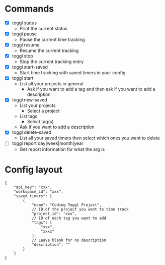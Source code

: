 # Commands
- [x] toggl status
    * Print the current status
- [x] toggl pause
    * Pause the current time tracking
- [x] toggl resume
    * Resume the current tracking
- [x] toggl stop
    * Stop the current tracking entry
- [x] toggl start-saved
    * Start time tracking with saved timers in your config
- [x] toggl start
    * List all your projects in general
        * Ask if you want to add a tag and then ask if you want to add a description
- [x] toggl new-saved
    * List your projects
        * Select a project
    * List tags
        * Select tag(s)
    * Ask if you want to add a description
- [x] toggl delete-saved
    * List all your saved timers then select which ones you want to delete
- [ ] toggl report day|week|month|year
    * Get report information for what the arg is

# Config layout
```jsonc
{
    "api_key": "xxx",
    "workspace_id": "xxx",
    "saved_timers": [
        {
            "name": "Coding Toggl Project",
            // ID of the project you want to time track
            "project_id": "xxx",
            // ID of each tag you want to add
            "tags": [
                "xxx",
                "xxxx"
            ],
            // Leave blank for no description
            "description": ""
        }
    ]
}
```
